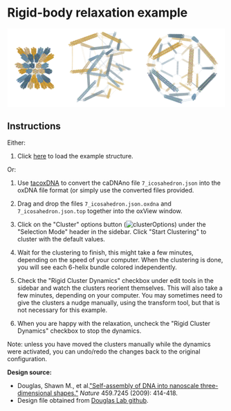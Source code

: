 # Rigid-body relaxation example

![](../../img/icosahedron.png)

## Instructions
Either:
1. Click [here](https://sulcgroup.github.io/oxdna-viewer/?configuration=examples%2Ficosahedron%2F7_icosahedron.json.oxdna&topology=examples%2Ficosahedron%2F7_icosahedron.json.top) to load the example structure.

Or:
1. Use [tacoxDNA](http://tacoxdna.sissa.it/cadnano_oxDNA "tacoxDNA") to convert the caDNAno file `7_icosahedron.json` into the oxDNA file format (or simply use the converted files provided. 
2. Drag and drop the files `7_icosahedron.json.oxdna` and `7_icosahedron.json.top` together into the oxView window.

3.  Click on the "Cluster" options button (![clusterOptions](https://fonts.gstatic.com/s/i/materialicons/tune/v1/24px.svg)) under the "Selection Mode" header in the sidebar.  Click "Start Clustering" to cluster with the default values.
4. Wait for the clustering to finish, this might take a few minutes, depending on the speed of your computer. When the clustering is done, you will see each 6-helix bundle colored independently.
5. Check the "Rigid Cluster Dynamics" checkbox under edit tools in the sidebar and watch the clusters reorient themselves. This will also take a few minutes, depending on your computer. You may sometimes need to give the clusters a nudge manually, using the transform tool, but that is not necessary for this example.
6. When you are happy with the relaxation, uncheck the  "Rigid Cluster Dynamics" checkbox to stop the dynamics.

Note: unless you have moved the clusters manually while the dynamics were activated, you can undo/redo the changes back to the original configuration.

**Design source:**
- Douglas, Shawn M., et al.["Self-assembly of DNA into nanoscale three-dimensional shapes."](https://www.nature.com/articles/nature08016) *Nature* 459.7245 (2009): 414-418.
- Design file obtained from [Douglas Lab  github](https://github.com/douglaslab/cadnano-designs/blob/master/2009nature/7_icosahedron.json).
